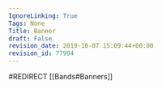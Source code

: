 ```yaml
---
IgnoreLinking: True
Tags: None
Title: Banner
draft: False
revision_date: 2019-10-07 15:09:44+00:00
revision_id: 77994
---
```


#REDIRECT [[Bands#Banners]]